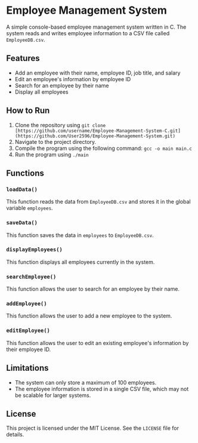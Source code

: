 # Employee Management System

A simple console-based employee management system written in C. The system reads and writes employee information to a CSV file called `EmployeeDB.csv`.

## Features
- Add an employee with their name, employee ID, job title, and salary
- Edit an employee's information by employee ID
- Search for an employee by their name
- Display all employees

## How to Run
1. Clone the repository using `git clone [https://github.com/username/Employee-Management-System-C.git](https://github.com/User2596/Employee-Management-System.git)`
2. Navigate to the project directory.
3. Compile the program using the following command: `gcc -o main main.c`
4. Run the program using `./main`

## Functions
### `loadData()`
This function reads the data from `EmployeeDB.csv` and stores it in the global variable `employees`.

### `saveData()`
This function saves the data in `employees` to `EmployeeDB.csv`.

### `displayEmployees()`
This function displays all employees currently in the system.

### `searchEmployee()`
This function allows the user to search for an employee by their name.

### `addEmployee()`
This function allows the user to add a new employee to the system.

### `editEmployee()`
This function allows the user to edit an existing employee's information by their employee ID.

## Limitations
- The system can only store a maximum of 100 employees.
- The employee information is stored in a single CSV file, which may not be scalable for larger systems.

## License
This project is licensed under the MIT License. See the `LICENSE` file for details.
